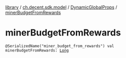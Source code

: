 [library](../../index.md) / [ch.decent.sdk.model](../index.md) / [DynamicGlobalProps](index.md) / [minerBudgetFromRewards](./miner-budget-from-rewards.md)

# minerBudgetFromRewards

`@SerializedName("miner_budget_from_rewards") val minerBudgetFromRewards: `[`Long`](https://kotlinlang.org/api/latest/jvm/stdlib/kotlin/-long/index.html)